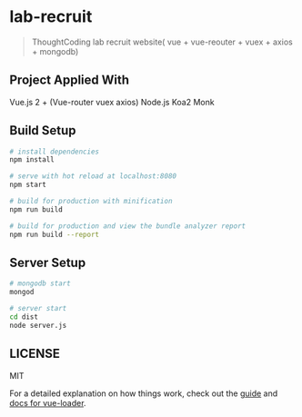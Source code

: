 # lab-recruit

> ThoughtCoding lab recruit website( vue + vue-reouter + vuex + axios + mongodb)

## Project Applied With
Vue.js 2 + (Vue-router vuex axios)
Node.js 
Koa2
Monk

## Build Setup

``` bash
# install dependencies
npm install

# serve with hot reload at localhost:8080
npm start

# build for production with minification
npm run build

# build for production and view the bundle analyzer report
npm run build --report
```

## Server Setup

```bash
# mongodb start
mongod

# server start
cd dist
node server.js
```


## LICENSE
MIT

For a detailed explanation on how things work, check out the [guide](http://vuejs-templates.github.io/webpack/) and [docs for vue-loader](http://vuejs.github.io/vue-loader).
